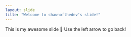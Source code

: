 ```yaml
---
layout: slide
title: "Welcome to shawnofthedev's slide!"
--- 
```

This is my awesome slide :tada:
Use the left arrow to go back!
